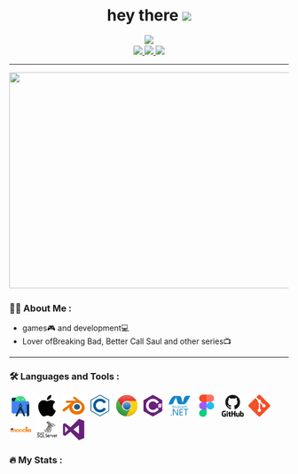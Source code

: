 <h1 align = "center">
  hey there
  <img src="https://media.giphy.com/media/hvRJCLFzcasrR4ia7z/giphy.gif" width="30px"/>
</h1>
<div id="header" align="center">
  <img src="https://media.giphy.com/media/qP2YwW2BpB2K0qMjMk/giphy.gif" width="300"/>
</div>
<div id="badges"align="center">
<a href = "https://t.me/DenZelCrockker">
  <img src="https://img.shields.io/badge/Telegram-blue?logo=Telegram&logoColor=white&style=for-the-badge"/>
</a>
  <a href = "https://vk.com/denzelen">
  <img src="https://img.shields.io/badge/VK-blue?logo=VK&logoColor=white&style=for-the-badge"/>
</a>
<a href = "https://steamcommunity.com/id/denzelcrockker/">
  <img src="https://img.shields.io/badge/Steam-black?logo=Steam&logoColor=white&style=for-the-badge"/>
</a>
</div>

---

<div align="center">
  <img src="https://media.giphy.com/media/QaN6eYS5k4nja/giphy.gif" width="700" height="390"/>
</div>

### :man_technologist: About Me :
- games🎮 and development💻
- Lover ofBreaking Bad, Better Call Saul and other series📺

---

<div>
  
  ### :hammer_and_wrench: Languages and Tools :
  <img src="https://github.com/devicons/devicon/blob/master/icons/androidstudio/androidstudio-original.svg" title="AndroidStudio" alt="AndroidStudio" width="40" height="40"/>&nbsp;
  <img src="https://github.com/devicons/devicon/blob/master/icons/apple/apple-original.svg" title="AppleUser" alt="AppleUser" width="40" height="40"/>&nbsp;
  <img src="https://github.com/devicons/devicon/blob/master/icons/blender/blender-original.svg" title="Blender" alt="Blender" width="40" height="40"/>&nbsp;
  <img src="https://github.com/devicons/devicon/blob/master/icons/c/c-line.svg" title="C" alt="C" width="40" height="40"/>&nbsp;
  <img src="https://github.com/devicons/devicon/blob/master/icons/chrome/chrome-original.svg" title="ChromeUser" alt="ChromeUser" width="40" height="40"/>&nbsp;
  <img src="https://github.com/devicons/devicon/blob/master/icons/csharp/csharp-plain.svg" title="C#" alt="C#" width="40" height="40"/>&nbsp;
  <img src="https://github.com/devicons/devicon/blob/master/icons/dot-net/dot-net-plain-wordmark.svg" title=".net" alt=".net" width="40" height="40"/>&nbsp;
  <img src="https://github.com/devicons/devicon/blob/master/icons/figma/figma-original.svg" title="Figma" alt="Figma" width="40" height="40"/>&nbsp;
  <img src="https://github.com/devicons/devicon/blob/master/icons/github/github-original-wordmark.svg" title="github" alt="github" width="40" height="40"/>&nbsp;
  <img src="https://github.com/devicons/devicon/blob/master/icons/git/git-original.svg" title="git" alt="git" width="40" height="40"/>&nbsp;
  <img src="https://github.com/devicons/devicon/blob/master/icons/moodle/moodle-original-wordmark.svg" title="moodle" alt="moodle" width="40" height="40"/>&nbsp;
  <img src="https://github.com/devicons/devicon/blob/master/icons/microsoftsqlserver/microsoftsqlserver-plain-wordmark.svg" title="mssql" alt="mssql" width="40" height="40"/>&nbsp;
  <img src="https://github.com/devicons/devicon/blob/master/icons/visualstudio/visualstudio-plain.svg" title="vs" alt="vs" width="40" height="40"/>&nbsp;
</div>

### :fire: My Stats :
<!--
**denzelcrocker/denzelcrocker** is a ✨ _special_ ✨ repository because its `README.md` (this file) appears on your GitHub profile.

Here are some ideas to get you started:

- 🔭 I’m currently working on ...
- 🌱 I’m currently learning ...
- 👯 I’m looking to collaborate on ...
- 🤔 I’m looking for help with ...
- 💬 Ask me about ...
- 📫 How to reach me: ...
- 😄 Pronouns: ...
- ⚡ Fun fact: ...
-->
